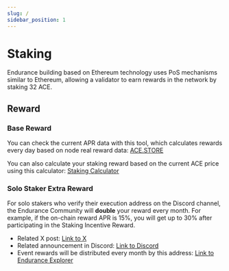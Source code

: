 ```yaml
---
slug: /
sidebar_position: 1
---
```


# Staking

Endurance building based on Ethereum technology uses PoS mechanisms similar to Ethereum, allowing a validator to earn rewards in the network by staking 32 ACE.

## Reward

### Base Reward

You can check the current APR data with this tool, which calculates rewards every day based on node real reward data: [ACE.STORE](https://beacon.fusionist.io/ethstore)

You can also calculate your staking reward based on the current ACE price using this calculator: [Staking Calculator](https://beacon.fusionist.io/calculator)

### Solo Staker Extra Reward

For solo stakers who verify their execution address on the Discord channel, the Endurance Community will **double** your reward every month. For example, if the on-chain reward APR is 15%, you will get up to 30% after participating in the Staking Incentive Reward.

- Related X post: [Link to X](https://x.com/fusionistio/status/1783492307083473370)
- Related announcement in Discord: [Link to Discord](https://discord.com/channels/926691694680870982/927073351292293130/1232955052377772133)
- Event rewards will be distributed every month by this address: [Link to Endurance Explorer](https://explorer-endurance.fusionist.io/address/0x9D0D8909Aba6E5b3E86F923F22c8e23B3e8ACd2d)

